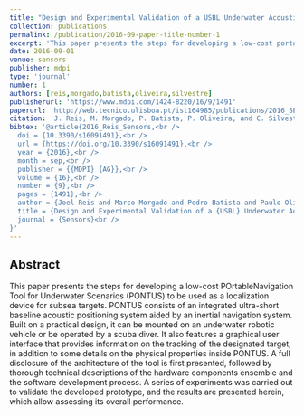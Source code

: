 ```yaml
---
title: "Design and Experimental Validation of a USBL Underwater Acoustic Positioning System"
collection: publications
permalink: /publication/2016-09-paper-title-number-1
excerpt: 'This paper presents the steps for developing a low-cost portable navigation tool for underwater scenarios to be used as a localization device for subsea targets.'
date: 2016-09-01
venue: sensors
publisher: mdpi
type: 'journal'
number: 1
authors: [reis,morgado,batista,oliveira,silvestre]
publisherurl: 'https://www.mdpi.com/1424-8220/16/9/1491'
paperurl: 'http://web.tecnico.ulisboa.pt/ist164985/publications/2016_SENSORS_Design_and_Experimental_Validation_of_a_USBL_Underwater_Acoustic_Positioning_System.pdf'
citation: 'J. Reis, M. Morgado, P. Batista, P. Oliveira, and C. Silvestre, “Design and Experimental Validation of a USBL Underwater Acoustic Positioning System,” Sensors, vol. 16, no. 9. MDPI AG, p. 1491, Sep. 14, 2016.'
bibtex: '@article{2016_Reis_Sensors,<br />
  doi = {10.3390/s16091491},<br />
  url = {https://doi.org/10.3390/s16091491},<br />
  year = {2016},<br />
  month = sep,<br />
  publisher = {{MDPI} {AG}},<br />
  volume = {16},<br />
  number = {9},<br />
  pages = {1491},<br />
  author = {Joel Reis and Marco Morgado and Pedro Batista and Paulo Oliveira and Carlos Silvestre},<br />
  title = {Design and Experimental Validation of a {USBL} Underwater Acoustic Positioning System},<br />
  journal = {Sensors}<br />
}'
---
```

**Abstract**
---
This paper presents the steps for developing a low-cost POrtableNavigation Tool for Underwater Scenarios (PONTUS) to be used as a localization device for subsea targets.
PONTUS consists of an integrated ultra-short baseline acoustic positioning system aided by an inertial navigation system.
Built on a practical design, it can be mounted on an underwater robotic vehicle or be operated by a scuba diver.
It also features a graphical user interface that provides information on the tracking of the designated target, in addition to some details on the physical properties inside PONTUS.
A full disclosure of the architecture of the tool is first presented, followed by thorough technical descriptions of the hardware components ensemble and the software development process.
A series of experiments was carried out to validate the developed prototype, and the results are presented herein, which allow assessing its overall performance.
